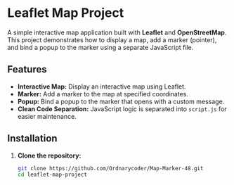 # Leaflet Map Project

A simple interactive map application built with **Leaflet** and **OpenStreetMap**. This project demonstrates how to display a map, add a marker (pointer), and bind a popup to the marker using a separate JavaScript file.

## Features

- **Interactive Map:** Display an interactive map using Leaflet.
- **Marker:** Add a marker to the map at specified coordinates.
- **Popup:** Bind a popup to the marker that opens with a custom message.
- **Clean Code Separation:** JavaScript logic is separated into `script.js` for easier maintenance.

## Installation

1. **Clone the repository:**

   ```bash
   git clone https://github.com/Ordnarycoder/Map-Marker-48.git
   cd leaflet-map-project
